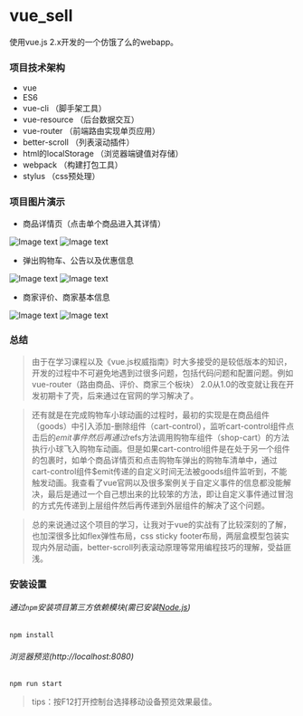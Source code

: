 # vue_sell

使用vue.js 2.x开发的一个仿饿了么的webapp。

### 项目技术架构

* vue
* ES6
* vue-cli               （脚手架工具）
* vue-resource          （后台数据交互）
* vue-router		    （前端路由实现单页应用）
* better-scroll		    （列表滚动插件）
* html的localStorage    （浏览器端键值对存储）
* webpack               （构建打包工具）
* stylus                （css预处理）

### 项目图片演示

* 商品详情页（点击单个商品进入其详情）

![Image text](https://raw.githubusercontent.com/graphicsd/vue_sell/master/img-forder/1.png )
![Image text](https://raw.githubusercontent.com/graphicsd/vue_sell/master/img-forder/2.png )

* 弹出购物车、公告以及优惠信息

![Image text](https://raw.githubusercontent.com/graphicsd/vue_sell/master/img-forder/3.png )
![Image text](https://raw.githubusercontent.com/graphicsd/vue_sell/master/img-forder/4.png )

* 商家评价、商家基本信息

![Image text](https://raw.githubusercontent.com/graphicsd/vue_sell/master/img-forder/5.png )
![Image text](https://raw.githubusercontent.com/graphicsd/vue_sell/master/img-forder/6.png )

### 总结

> 由于在学习课程以及《vue.js权威指南》时大多接受的是较低版本的知识，开发的过程中不可避免地遇到过很多问题，包括代码问题和配置问题。例如vue-router（路由商品、评价、商家三个板块） 2.0从1.0的改变就让我在开发初期卡了壳，后来通过在官网的学习解决了。

> 还有就是在完成购物车小球动画的过程时，最初的实现是在商品组件（goods）中引入添加-删除组件（cart-control），监听cart-control组件点击后的$emit事件然后再通过$refs方法调用购物车组件（shop-cart）的方法执行小球飞入购物车动画。但是如果cart-control组件是在处于另一个组件的包裹时，如单个商品详情页和点击购物车弹出的购物车清单中，通过cart-control组件$emit传递的自定义时间无法被goods组件监听到，不能触发动画。我查看了vue官网以及很多案例关于自定义事件的信息都没能解决，最后是通过一个自己想出来的比较笨的方法，即让自定义事件通过冒泡的方式先传递到上层组件然后再传递到外层组件的解决了这个问题。

> 总的来说通过这个项目的学习，让我对于vue的实战有了比较深刻的了解，也加深很多比如flex弹性布局，css sticky footer布局，两层盒模型包装实现内外层动画，better-scroll列表滚动原理等常用编程技巧的理解，受益匪浅。
### 安装设置

###### 通过`npm`安装项目第三方依赖模块(需已安装[Node.js](https://nodejs.org/))
``` 
npm install
```
###### 浏览器预览(http://localhost:8080)
``` 
npm run start
```
> tips：按F12打开控制台选择移动设备预览效果最佳。

